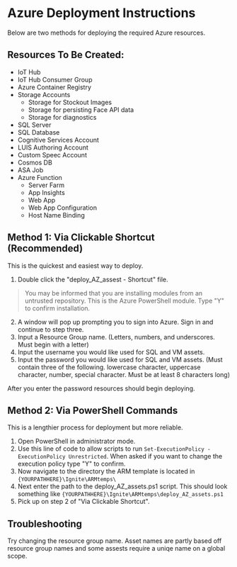 # Azure Deployment Instructions

Below are two methods for deploying the required Azure resources.

## Resources To Be Created:

- IoT Hub
- IoT Hub Consumer Group
- Azure Container Registry
- Storage Accounts
    - Storage for Stockout Images
    - Storage for persisting Face API data
    - Storage for diagnostics
- SQL Server
- SQL Database
- Cognitive Services Account
- LUIS Authoring Account
- Custom Speec Account
- Cosmos DB
- ASA Job
- Azure Function
    - Server Farm
    - App Insights
    - Web App
    - Web App Configuration
    - Host Name Binding




## Method 1: Via Clickable Shortcut (Recommended)

This is the quickest and easiest way to deploy.

1. Double click the "deploy_AZ_assest - Shortcut" file.
> You may be informed that you are installing modules from an untrusted repository.
> This is the Azure PowerShell module. Type "Y" to confirm installation.
2. A window will pop up prompting you to sign into Azure. Sign in and continue to step three.
3. Input a Resource Group name. (Letters, numbers, and underscores. Must begin with a letter)
4. Input the username you would like used for SQL and VM assets.
5. Input the password you would like used for SQL and VM assets. (Must contain three of the following. lowercase character, uppercase character, number, special character. Must be at least 8 characters long)

After you enter the password resources should begin deploying.

## Method 2: Via PowerShell Commands

This is a lengthier process for deployment but more reliable.

1. Open PowerShell in administrator mode.
2. Use this line of code to allow scripts to run ```Set-ExecutionPolicy -ExecutionPolicy Unrestricted```. When asked if you want to change the execution policy type "Y" to confirm.
3. Now navigate to the directory the ARM template is located in ```{YOURPATHHERE}\Ignite\ARMtemps\```
4. Next enter the path to the deploy_AZ_assets.ps1 script. This should look something like ```{YOURPATHHERE}\Ignite\ARMtemps\deploy_AZ_assets.ps1```
5. Pick up on step 2 of "Via Clickable Shortcut".

## Troubleshooting

Try changing the resource group name. Asset names are partly based off resource group names and some assests require a uniqe name on a global scope.
